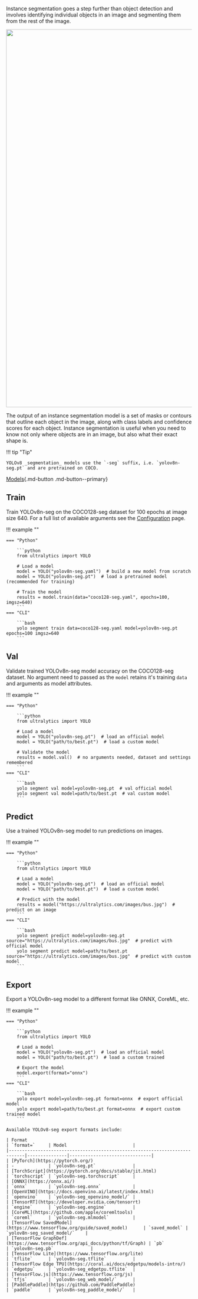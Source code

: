Instance segmentation goes a step further than object detection and involves identifying individual objects in an image
and segmenting them from the rest of the image.

<img width="1024" src="https://user-images.githubusercontent.com/26833433/212094133-6bb8c21c-3d47-41df-a512-81c5931054ae.png">

The output of an instance segmentation model is a set of masks or
contours that outline each object in the image, along with class labels and confidence scores for each object. Instance
segmentation is useful when you need to know not only where objects are in an image, but also what their exact shape is.

!!! tip "Tip"

    YOLOv8 _segmentation_ models use the `-seg` suffix, i.e. `yolov8n-seg.pt` and are pretrained on COCO.

[Models](https://github.com/ultralytics/ultralytics/tree/main/ultralytics/models/v8/seg){.md-button .md-button--primary}

## Train

Train YOLOv8n-seg on the COCO128-seg dataset for 100 epochs at image size 640. For a full list of available
arguments see the [Configuration](../config.md) page.

!!! example ""

    === "Python"
    
        ```python
        from ultralytics import YOLO
        
        # Load a model
        model = YOLO("yolov8n-seg.yaml")  # build a new model from scratch
        model = YOLO("yolov8n-seg.pt")  # load a pretrained model (recommended for training)
        
        # Train the model
        results = model.train(data="coco128-seg.yaml", epochs=100, imgsz=640)
        ```
    === "CLI"
    
        ```bash
        yolo segment train data=coco128-seg.yaml model=yolov8n-seg.pt epochs=100 imgsz=640
        ```

## Val

Validate trained YOLOv8n-seg model accuracy on the COCO128-seg dataset. No argument need to passed as the `model`
retains it's training `data` and arguments as model attributes.

!!! example ""

    === "Python"
    
        ```python
        from ultralytics import YOLO
        
        # Load a model
        model = YOLO("yolov8n-seg.pt")  # load an official model
        model = YOLO("path/to/best.pt")  # load a custom model
        
        # Validate the model
        results = model.val()  # no arguments needed, dataset and settings remembered
        ```
    === "CLI"
    
        ```bash
        yolo segment val model=yolov8n-seg.pt  # val official model
        yolo segment val model=path/to/best.pt  # val custom model
        ```

## Predict

Use a trained YOLOv8n-seg model to run predictions on images.

!!! example ""

    === "Python"
    
        ```python
        from ultralytics import YOLO
        
        # Load a model
        model = YOLO("yolov8n-seg.pt")  # load an official model
        model = YOLO("path/to/best.pt")  # load a custom model
        
        # Predict with the model
        results = model("https://ultralytics.com/images/bus.jpg")  # predict on an image
        ```
    === "CLI"
    
        ```bash
        yolo segment predict model=yolov8n-seg.pt source="https://ultralytics.com/images/bus.jpg"  # predict with official model
        yolo segment predict model=path/to/best.pt source="https://ultralytics.com/images/bus.jpg"  # predict with custom model
        ```

## Export

Export a YOLOv8n-seg model to a different format like ONNX, CoreML, etc.

!!! example ""

    === "Python"
    
        ```python
        from ultralytics import YOLO
        
        # Load a model
        model = YOLO("yolov8n-seg.pt")  # load an official model
        model = YOLO("path/to/best.pt")  # load a custom trained
        
        # Export the model
        model.export(format="onnx")
        ```
    === "CLI"
    
        ```bash
        yolo export model=yolov8n-seg.pt format=onnx  # export official model
        yolo export model=path/to/best.pt format=onnx  # export custom trained model
        ```

    Available YOLOv8-seg export formats include:

    | Format                                                                     | `format=`     | Model                         |
    |----------------------------------------------------------------------------|---------------|-------------------------------|
    | [PyTorch](https://pytorch.org/)                                            | -             | `yolov8n-seg.pt`              |
    | [TorchScript](https://pytorch.org/docs/stable/jit.html)                    | `torchscript` | `yolov8n-seg.torchscript`     |
    | [ONNX](https://onnx.ai/)                                                   | `onnx`        | `yolov8n-seg.onnx`            |
    | [OpenVINO](https://docs.openvino.ai/latest/index.html)                     | `openvino`    | `yolov8n-seg_openvino_model/` |
    | [TensorRT](https://developer.nvidia.com/tensorrt)                          | `engine`      | `yolov8n-seg.engine`          |
    | [CoreML](https://github.com/apple/coremltools)                             | `coreml`      | `yolov8n-seg.mlmodel`         |
    | [TensorFlow SavedModel](https://www.tensorflow.org/guide/saved_model)      | `saved_model` | `yolov8n-seg_saved_model/`    |
    | [TensorFlow GraphDef](https://www.tensorflow.org/api_docs/python/tf/Graph) | `pb`          | `yolov8n-seg.pb`              |
    | [TensorFlow Lite](https://www.tensorflow.org/lite)                         | `tflite`      | `yolov8n-seg.tflite`          |
    | [TensorFlow Edge TPU](https://coral.ai/docs/edgetpu/models-intro/)         | `edgetpu`     | `yolov8n-seg_edgetpu.tflite`  |
    | [TensorFlow.js](https://www.tensorflow.org/js)                             | `tfjs`        | `yolov8n-seg_web_model/`      |
    | [PaddlePaddle](https://github.com/PaddlePaddle)                            | `paddle`      | `yolov8n-seg_paddle_model/`   |



